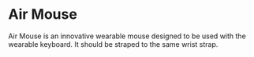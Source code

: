 # Air Mouse

Air Mouse is an innovative wearable mouse designed to be used with the wearable keyboard. It should be straped to the same wrist strap.


